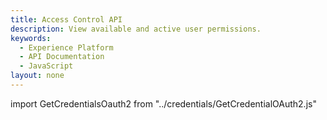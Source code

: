 ```yaml
---
title: Access Control API
description: View available and active user permissions.
keywords: 
  - Experience Platform
  - API Documentation
  - JavaScript
layout: none
--- 
```


import GetCredentialsOauth2 from "../credentials/GetCredentialOAuth2.js"

<GetCredentialsOauth2 />

<RedoclyAPIBlock disableSearch src="/experience-platform-apis/swagger-specs/access-control.yaml"/>
